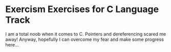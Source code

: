 # Exercism Exercises for C Language Track

I am a total noob when it comes to C.  Pointers and dereferencing scared me
away!  Anyway, hopefully I can overcome my fear and make some progress here...
